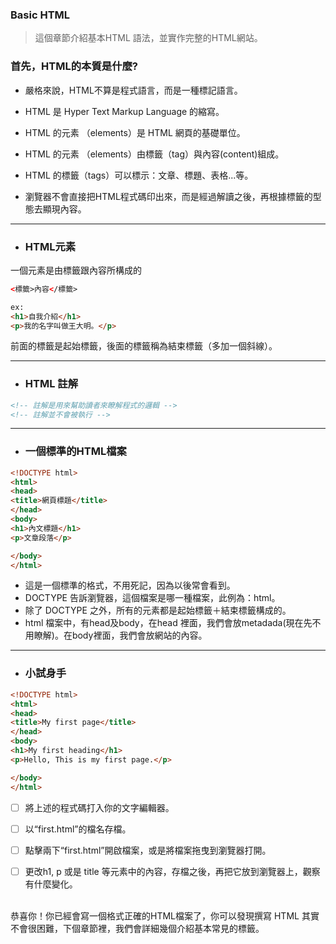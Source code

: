 ### Basic HTML

> 這個章節介紹基本HTML 語法，並實作完整的HTML網站。

### 首先，HTML的本質是什麼?

* 嚴格來說，HTML不算是程式語言，而是一種標記語言。

* HTML 是 Hyper Text Markup Language 的縮寫。

* HTML 的元素 （elements）是 HTML 網頁的基礎單位。

* HTML 的元素 （elements）由標籤（tag）與內容\(content\)組成。

* HTML 的標籤（tags）可以標示：文章、標題、表格...等。

* 瀏覽器不會直接把HTML程式碼印出來，而是經過解讀之後，再根據標籤的型態去顯現內容。

---

* ### HTML元素

一個元素是由標籤跟內容所構成的

```html
<標籤>內容</標籤>

ex:
<h1>自我介紹</h1>
<p>我的名字叫做王大明。</p>
```

前面的標籤是起始標籤，後面的標籤稱為結束標籤（多加一個斜線）。

---

* ### HTML 註解

```html
<!-- 註解是用來幫助讀者來瞭解程式的邏輯 -->
<!-- 註解並不會被執行 -->
```

---

* ### 一個標準的HTML檔案

```html
<!DOCTYPE html>
<html>
<head>
<title>網頁標題</title>
</head>
<body>
<h1>內文標題</h1>
<p>文章段落</p>

</body>
</html>
```

* 這是一個標準的格式，不用死記，因為以後常會看到。
* DOCTYPE 告訴瀏覽器，這個檔案是哪一種檔案，此例為：html。
* 除了 DOCTYPE 之外，所有的元素都是起始標籤＋結束標籤構成的。
* html 檔案中，有head及body，在head 裡面，我們會放metadada\(現在先不用瞭解\)。在body裡面，我們會放網站的內容。

---

* ### 小試身手

```html
<!DOCTYPE html>
<html>
<head>
<title>My first page</title>
</head>
<body>
<h1>My first heading</h1>
<p>Hello, This is my first page.</p>

</body>
</html>
```

* [ ] 將上述的程式碼打入你的文字編輯器。
* [ ] 以“first.html”的檔名存檔。
* [ ] 點擊兩下“first.html”開啟檔案，或是將檔案拖曳到瀏覽器打開。
* [ ] 更改h1, p 或是 title 等元素中的內容，存檔之後，再把它放到瀏覽器上，觀察有什麼變化。


<br/>
恭喜你！你已經會寫一個格式正確的HTML檔案了，你可以發現撰寫 HTML 其實不會很困難，下個章節裡，我們會詳細幾個介紹基本常見的標籤。



